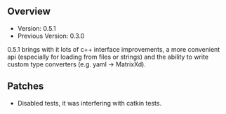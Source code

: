 ## Overview

* Version: 0.5.1
* Previous Version: 0.3.0


0.5.1 brings with it lots of c++ interface improvements, a more convenient api (especially for loading
from files or strings) and the ability to write custom type converters (e.g. yaml -> MatrixXd).


## Patches

* Disabled tests, it was interfering with catkin tests.
